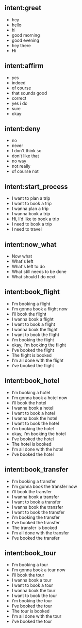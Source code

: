 ## intent:greet
- hey
- hello
- hi
- good morning
- good evening
- hey there
- Hi

## intent:affirm
- yes
- indeed
- of course
- that sounds good
- correct
- yes i do
- sure
- okay

## intent:deny
- no
- never
- I don't think so
- don't like that
- no way
- not really
- of course not

## intent:start_process
- I want to plan a trip
- I want to book a trip
- I wanna plan a trip
- I wanna book a trip
- Hi, I'd like to book a trip
- I need to book a trip
- I need to travel

## intent:now_what
- Now what
- What's left
- What's left to do
- What still needs to be done
- What should I do next

## intent:book_flight
- I'm booking a flight
- I'm gonna book a flight now
- i'll book the flight
- I wanna book a flight
- I want to book a flight
- I wanna book the flight
- I want to book the flight
- i'm booking the flight
- okay, i'm booking the flight
- I've booked the flight
- The flight is booked
- I'm all done with the flight
- i've booked the flight

## intent:book_hotel
- I'm booking a hotel
- I'm gonna book a hotel now
- i'll book the hotel
- I wanna book a hotel
- I want to book a hotel
- I wanna book the hotel
- I want to book the hotel
- i'm booking the hotel
- okay, i'm booking the hotel
- I've booked the hotel
- The hotel is booked
- I'm all done with the hotel
- i've booked the hotel

## intent:book_transfer
- I'm booking a transfer
- I'm gonna book the transfer now
- i'll book the transfer
- I wanna book a transfer
- I want to book a transfer
- I wanna book the transfer
- I want to book the transfer
- i'm booking the transfer
- I've booked the transfer
- The transfer is booked
- I'm all done with the transfer
- i've booked the transfer

## intent:book_tour
- I'm booking a tour
- I'm gonna book a tour now
- i'll book the tour
- I wanna book a tour
- I want to book a tour
- I wanna book the tour
- I want to book the tour
- i'm booking the tour
- I've booked the tour
- The tour is booked
- I'm all done with the tour
- i've booked the tour
